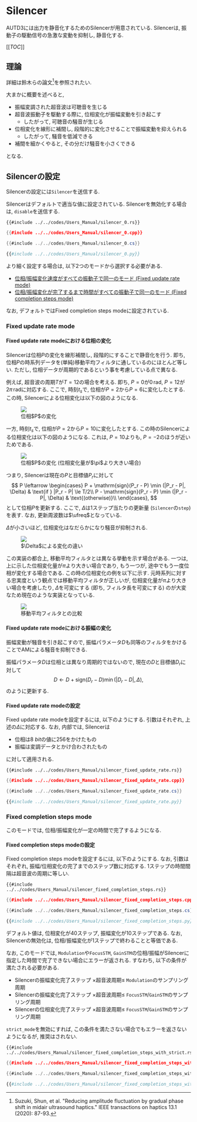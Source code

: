 # Silencer

AUTD3には出力を静音化するためのSilencerが用意されている.
Silencerは, 振動子の駆動信号の急激な変動を抑制し, 静音化する.

[[_TOC_]]

## 理論

詳細は鈴木らの論文[^suzuki2020]を参照されたい.

大まかに概要を述べると, 

* 振幅変調された超音波は可聴音を生じる
* 超音波振動子を駆動する際に, 位相変化が振幅変動を引き起こす
    * したがって, 可聴音の騒音が生じる
* 位相変化を線形に補間し, 段階的に変化させることで振幅変動を抑えられる
    * したがって, 騒音を低減できる
* 補間を細かくやると, その分だけ騒音を小さくできる

となる.

## Silencerの設定

Silencerの設定には`Silencer`を送信する.

Silencerはデフォルトで適当な値に設定されている.
Silencerを無効化する場合は, `disable`を送信する.

```rust,edition2021
{{#include ../../codes/Users_Manual/silencer_0.rs}}
```

```cpp
{{#include ../../codes/Users_Manual/silencer_0.cpp}}
```

```cs
{{#include ../../codes/Users_Manual/silencer_0.cs}}
```

```python
{{#include ../../codes/Users_Manual/silencer_0.py}}
```

より細く設定する場合は, 以下2つのモードから選択する必要がある.

- [位相/振幅変化速度がすべての振動子で同一のモード (Fixed update rate mode)](#fixed-update-rate-mode)
- [位相/振幅変化が完了するまで時間がすべての振動子で同一のモード (Fixed completion steps mode)](#fixed-completion-steps-mode)

なお, デフォルトではFixed completion steps modeに設定されている.

### Fixed update rate mode

#### Fixed update rate modeにおける位相の変化

Silencerは位相$P$の変化を線形補間し, 段階的にすることで静音化を行う.
即ち, 位相$P$の時系列データを(単純)移動平均フィルタに通しているのにほとんど等しい.
ただし, 位相データが周期的であるという事を考慮している点で異なる.

例えば, 超音波の周期$T$が$T=12$の場合を考える. 即ち, $P=0$が$0\,\mathrm{rad}$, $P=12$が$2\pi\,\mathrm{rad}$に対応する. 
ここで, 時刻$t_s$で, 位相が$P=2$から$P=6$に変化したとする.
この時, Silencerによる位相変化は以下の図のようになる.

<figure>
  <img src="../fig/Users_Manual/silent/phase.svg"/>
<figcaption>位相$P$の変化</figcaption>
</figure>

一方, 時刻$t_s$で, 位相が$P=2$から$P=10$に変化したとする.
この時のSilencerによる位相変化は以下の図のようになる.
これは, $P=10$よりも, $P=-2$のほうが近いためである.

<figure>
  <img src="../fig/Users_Manual/silent/phase2.svg"/>
<figcaption>位相$P$の変化 (位相変化量が$\pi$より大きい場合)</figcaption>
</figure>

つまり, Silencerは現在の$P$と目標値$P_r$に対して
$$
    P \leftarrow \begin{cases}
        P + \mathrm{sign}(P_r - P) \min (|P_r - P|, \Delta) & \text{if } |P_r - P| \le T/2\\
        P - \mathrm{sign}(P_r - P) \min (|P_r - P|, \Delta) & \text{(otherwise)}\\
    \end{cases},
$$
として位相$P$を更新する.
ここで, $\Delta$は1ステップ当たりの更新量 (`Silencer`の`step`) を表す.
なお, 更新周波数は$\ufreq$となっている.

$\Delta$が小さいほど, 位相変化はなだらかになり騒音が抑制される.

<figure>
  <img src="../fig/Users_Manual/silent/duty.svg"/>
<figcaption>$\Delta$による変化の違い</figcaption>
</figure>

この実装の都合上, 移動平均フィルタとは異なる挙動を示す場合がある.
一つは, 上に示した位相変化量が$\pi$より大きい場合であり, もう一つが, 途中でもう一度位相が変化する場合である.
この時の位相変化の例を以下に示す.
元時系列に対する忠実度という観点では移動平均フィルタが正しいが, 位相変化量が$\pi$より大きい場合を考慮したり, $\Delta$を可変にする (即ち, フィルタ長を可変にする) のが大変なため現在のような実装となっている.

<figure>
  <img src="../fig/Users_Manual/silent/mean.svg"/>
<figcaption>移動平均フィルタとの比較</figcaption>
</figure>

#### Fixed update rate modeにおける振幅の変化

振幅変動が騒音を引き起こすので, 振幅パラメータ$D$も同等のフィルタをかけることでAMによる騒音を抑制できる.

振幅パラメータ$D$は位相とは異なり周期的ではないので, 現在の$D$と目標値$D_r$に対して
$$
    D \leftarrow D + \mathrm{sign}(D_r - D) \min (|D_r - D|, \Delta),
$$
のように更新する.

#### Fixed update rate modeの設定

Fixed update rate modeを設定するには, 以下のようにする.
引数はそれぞれ, 上述の$\Delta$に対応する.
なお, 内部では, Silencerは
- 位相は$\SI{8}{bit}$の値に$256$をかけたもの
- 振幅は変調データとかけ合わされたもの

に対して適用される.

```rust,edition2021
{{#include ../../codes/Users_Manual/silencer_fixed_update_rate.rs}}
```

```cpp
{{#include ../../codes/Users_Manual/silencer_fixed_update_rate.cpp}}
```

```cs
{{#include ../../codes/Users_Manual/silencer_fixed_update_rate.cs}}
```

```python
{{#include ../../codes/Users_Manual/silencer_fixed_update_rate.py}}
```

### Fixed completion steps mode

このモードでは, 位相/振幅変化が一定の時間で完了するようになる.

#### Fixed completion steps modeの設定

Fixed completion steps modeを設定するには, 以下のようにする.
なお, 引数はそれぞれ, 振幅/位相変化の完了までのステップ数に対応する.
1ステップの時間間隔は超音波の周期に等しい.

```rust,edition2021
{{#include ../../codes/Users_Manual/silencer_fixed_completion_steps.rs}}
```

```cpp
{{#include ../../codes/Users_Manual/silencer_fixed_completion_steps.cpp}}
```

```cs
{{#include ../../codes/Users_Manual/silencer_fixed_completion_steps.cs}}
```

```python
{{#include ../../codes/Users_Manual/silencer_fixed_completion_steps.py}}
```

デフォルト値は, 位相変化が$40$ステップ, 振幅変化が$10$ステップである.
なお, Silencerの無効化は, 位相/振幅変化が$1$ステップで終わることと等価である.

なお, このモードでは, `Modulation`や`FocusSTM`, `GainSTM`の位相/振幅がSilencerに指定した時間で完了できない場合にエラーが返される.
すなわち, 以下の条件が満たされる必要がある.
- Silencerの振幅変化完了ステップ $\times \text{超音波周期} \le$ `Modulation`のサンプリング周期
- Silencerの振幅変化完了ステップ $\times \text{超音波周期} \le$ `FocusSTM`/`GainSTM`のサンプリング周期
- Silencerの位相変化完了ステップ $\times \text{超音波周期} \le$ `FocusSTM`/`GainSTM`のサンプリング周期

`strict_mode`を無効にすれば, この条件を満たさない場合でもエラーを返さないようになるが, 推奨はされない.

```rust,edition2021
{{#include ../../codes/Users_Manual/silencer_fixed_completion_steps_with_strict.rs}}
```

```cpp
{{#include ../../codes/Users_Manual/silencer_fixed_completion_steps_with_strict.cpp}}
```

```cs
{{#include ../../codes/Users_Manual/silencer_fixed_completion_steps_with_strict.cs}}
```

```python
{{#include ../../codes/Users_Manual/silencer_fixed_completion_steps_with_strict.py}}
```

[^suzuki2020]: Suzuki, Shun, et al. "Reducing amplitude fluctuation by gradual phase shift in midair ultrasound haptics." IEEE transactions on haptics 13.1 (2020): 87-93.
